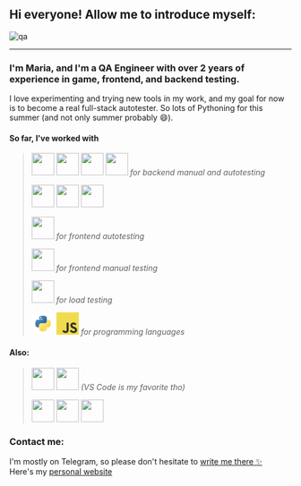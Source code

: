 ## Hi everyone! Allow me to introduce myself:

![qa](https://github.com/MariaChik/MariaChik/assets/131902195/780486b4-c5ed-407d-8a22-48224f2cdcbe)

---



### I'm Maria, and I'm a QA Engineer with over 2 years of experience in game, frontend, and backend testing.

I love experimenting and trying new tools in my work, and my goal for now is to become a real full-stack autotester. So lots of Pythoning for this summer (and not only summer probably 😄).



#### So far, I've worked with 
> <code><img height="40" width="40" src="https://img.uxwing.com/wp-content/themes/uxwing/download/brands-social-media/postman-icon.png"></code>
<code><img height="40" width="40" src="https://cdn.icon-icons.com/icons2/1381/PNG/512/soapui_93772.png"></code>
<code><img height="40" width="40" src="https://user-images.githubusercontent.com/15472/41327135-e4bf090c-6eca-11e8-9b76-032e8e2b0707.png"></code>
<code><img height="40" width="40" src="https://avatars.githubusercontent.com/u/7658037?s=280&v=4"></code> _for backend manual and autotesting_
>
> <code><img height="40" width="40" src="https://asset.brandfetch.io/idIq_kF0rb/idv3zwmSiY.jpeg"></code>
<code><img height="40" width="40" src="https://upload.wikimedia.org/wikipedia/commons/d/d5/Selenium_Logo.png"></code>
<code><img height="40" width="40" src="https://upload.wikimedia.org/wikipedia/commons/thumb/b/ba/Pytest_logo.svg/2048px-Pytest_logo.svg.png"></code>
>
> <code><img height="40" width="40" src="https://upload.wikimedia.org/wikipedia/commons/2/2c/Requests-logo.png"></code> _for frontend autotesting_
>
> <code><img height="40" width="40" src="https://cdn.icon-icons.com/icons2/2552/PNG/512/chrome_devtools_browser_logo_icon_153005.png"></code> _for frontend manual testing_
>
><code><img height="40" width="40" src="https://techstack.boltcode.io/wp-content/uploads/2022/12/8k044akj7cl7kfdh-JmeterPlugins_140px@2x.png"></code> _for load testing_
>
> <code><img height="40" width="40" src="https://raw.githubusercontent.com/github/explore/80688e429a7d4ef2fca1e82350fe8e3517d3494d/topics/python/python.png"></code>
  <code><img height="40" width="40" src="https://raw.githubusercontent.com/github/explore/80688e429a7d4ef2fca1e82350fe8e3517d3494d/topics/javascript/javascript.png"></code> _for programming languages_
 

#### Also:
> <code><img height="40" width="40" src="https://upload.wikimedia.org/wikipedia/commons/thumb/9/9a/Visual_Studio_Code_1.35_icon.svg/2048px-Visual_Studio_Code_1.35_icon.svg.png"></code>
<code><img height="40" width="40" src="https://upload.wikimedia.org/wikipedia/commons/thumb/1/1d/PyCharm_Icon.svg/1200px-PyCharm_Icon.svg.png"></code> _(VS Code is my favorite tho)_
>
> <code><img height="40" width="40" src="https://git-scm.com/images/logos/downloads/Git-Icon-1788C.png"></code>
<code><img height="40" width="40" src="https://upload.wikimedia.org/wikipedia/commons/a/af/PowerShell_Core_6.0_icon.png"></code>
<code><img height="40" width="40" src="https://w7.pngwing.com/pngs/79/202/png-transparent-computer-icons-computer-terminal-cmd-exe-command-terminal-miscellaneous-angle-rectangle-thumbnail.png"></code>




### Contact me:
I'm mostly on Telegram, so please don't hesitate to [write me there ✨](https://t.me/maria_nemo "write me there")
<br/>
Here's my [personal website](https://mariachik.github.io/index%20gb.html "personal website")
